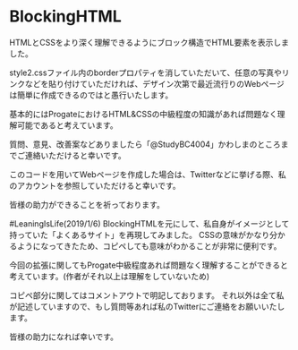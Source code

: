 # BlockingHTML
HTMLとCSSをより深く理解できるようにブロック構造でHTML要素を表示しました。

style2.cssファイル内のborderプロパティを消していただいて、任意の写真やリンクなどを貼り付けていただければ、デザイン次第で最近流行りのWebページは簡単に作成できるのではと愚行いたします。

基本的にはProgateにおけるHTML&CSSの中級程度の知識があれば問題なく理解可能であると考えています。

質問、意見、改善案などありましたら「@StudyBC4004」かわしまのところまでご連絡いただけると幸いです。

このコードを用いてWebページを作成した場合は、Twitterなどに挙げる際、私のアカウントを参照していただけると幸いです。

皆様の助力ができることを祈っております。


#LeaningIsLife(2019/1/6)
BlockingHTMLを元にして、私自身がイメージとして持っていた「よくあるサイト」を再現してみました。
CSSの意味がかなり分かるようになってきたため、コピペしても意味がわかることが非常に便利です。

今回の拡張に関してもProgate中級程度あれば問題なく理解することができると考えています。(作者がそれ以上は理解をしていないため)

コピペ部分に関してはコメントアウトで明記しております。
それ以外は全て私が記述していますので、もし質問等あれば私のTwitterにご連絡をお願いいたします。

皆様の助力になれば幸いです。
